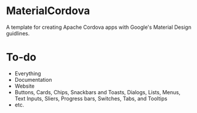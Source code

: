 # MaterialCordova
A template for creating Apache Cordova apps with Google's Material Design guidlines.

# To-do
* Everything
* Documentation
* Website
* Buttons, Cards, Chips, Snackbars and Toasts, Dialogs, Lists, Menus, Text Inputs, Sliers, Progress bars, Switches, Tabs, and Tooltips
* etc.
